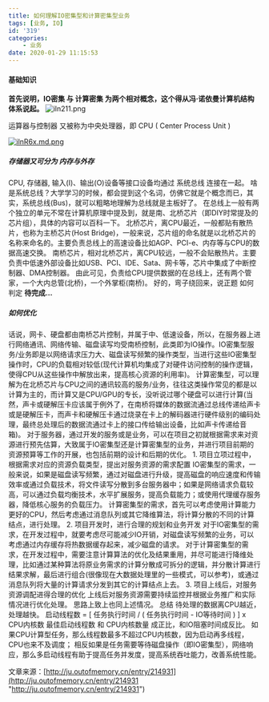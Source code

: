 ```yaml
---
title: 如何理解IO密集型和计算密集型业务
tags: [业务, IO]
id: '319'
categories:
  	- 业务
date: 2020-01-29 11:15:53
---
```


#### 基础知识

**首先说明，IO密集 与 计算密集 为两个相对概念，这个得从冯·诺依曼计算机结构体系说起。** ![iln211.png](https://s1.ax1x.com/2018/09/29/iln211.png) 

运算器与控制器 又被称为中央处理器，即 CPU ( Center Process Unit ) 

[![ilnR6x.md.png](https://s1.ax1x.com/2018/09/29/ilnR6x.md.png)](https://imgchr.com/i/ilnR6x)

##### 存储器又可分为 内存与外存

CPU, 存储器, 输入(I)、输出(O)设备等接口设备均通过 系统总线 连接在一起。 啥是系统总线？大学学习的时候，都会提到这个名词，仿佛它就是个概念而已，其实，系统总线(Bus)，就可以粗略地理解为总线就是主板好了。 在总线上一般有两个独立的单元不常在计算机原理中提及到，就是南、北桥芯片（即DIY时常提及的芯片组），具体的内容可以百科一下。 北桥芯片，离CPU最近，一般都贴有散热片，也称为主桥芯片(Host Bridge)，一般来说，芯片组的命名就是以北桥芯片的名称来命名的。主要负责总线上的高速设备比如AGP、PCI-e、内存等与CPU的数据高速交换。 南桥芯片，相对北桥芯片，离CPU较远，一般不会贴散热片。主要负责中低速外部设备比如USB、PCI、IDE、Sata、网卡等，芯片中集成了中断控制器、DMA控制器。 由此可见，负责给CPU提供数据的在总线上，还有两个管家，一个大内总管(北桥)，一个外掌柜(南桥)。 好的，弯子绕回来，说正题 如何判定 **待完成…**

##### 如何优化

话说，网卡、硬盘都由南桥芯片控制，并属于中、低速设备，所以，在服务器上进行网络通讯、网络传输、磁盘读写均受南桥控制，此类即为IO操作。IO密集型服务/业务即是以网络请求压力大、磁盘读写频繁的操作类型，当进行这些IO密集型操作时，CPU的负载相对较低(现代计算机均集成了对硬件访问控制的操作逻辑，使得CPU从这些操作中解放出来，提高核心资源的利用率)。 计算密集型，可以理解为在北桥芯片与CPU之间的通讯较高的服务/业务，往往这类操作常见的都是以计算为主的，而计算又是CPU/GPU的专长，没听说过哪个硬盘可以进行计算(当然，声卡或硬解压卡应该属于例外了，在南桥将媒体的数据流通过总线传递给声卡或是硬解压卡，而声卡和硬解压卡通过烧录在卡上的解码器进行硬件级别的编码处理，最终总处理后的数据流通过卡上的接口传给输出设备，比如声卡传递给音箱)。 对于服务器，通过开发的服务或是业务，可以在项目之初就根据需求来对资源进行预先估算，大致属于IO密集型还是计算密集型的业务，并进行项目前期的资源预算等工作的开展，也包括前期的设计和后期的优化。 1. 项目立项过程中，根据需求对应的资源负载类型，提出对服务资源的需求配置 IO密集型的需求，一般来说，如果是磁盘读写频繁，通过对磁盘进行升级，提高磁盘的响应速度和传输效率或通过负载技术，将文件读写分散到多台服务器中；如果是网络请求负载较高，可以通过负载均衡技术，水平扩展服务，提高负载能力；或使用代理缓存服务器，降低核心服务的负载压力。 计算密集型的需求，首先可以考虑使用计算能力更好的CPU，然后考虑通过消息队列或其它降维算法，将计算分散的不同的计算结点，进行处理。 2. 项目开发时，进行合理的规划和业务开发 对于IO密集型的需求，在开发过程中，就要考虑尽可能减少IO开销，对磁盘读写频繁的业务，可以考虑通过内存缓存将热数据缓存起来，减少磁盘的请求。 对于计算密集型的需求，在开发过程中，需要注意计算算法的优化及结果重用，并尽可能进行降维处理，比如通过某种算法将原业务需求的计算分散成可拆分的逻辑，并分散计算进行结果求解，最后进行组合(很像现在大数据处理里的一些模式，可以参考)，或通过消息队列将大量的计算请求分发到其它的计算结点上去。 3. 项目上线后，对服务资源调配进得合理的优化 上线后对服务资源需要持续监控并根据业务推广和实际情况进行优化处理。 思路上致上也同上述情况。 总结 待处理的数据离CPU越近，处理越快。 启动线程数 = \[ 任务执行时间 / ( 任务执行时间 - IO等待时间 ) \] x CPU内核数 最佳启动线程数 和 CPU内核数量 成正比，和IO阻塞时间成反比。 如果CPU计算型任务，那么线程数最多不超过CPU内核数，因为启动再多线程，CPU也来不及调度； 相反如果是任务需要等待磁盘操作（即IO密集型），网络响应，那么多启动线程有助于提高任务并发度，提高系统吞吐能力，改善系统性能。 


文章来源：[http://ju.outofmemory.cn/entry/214931](http://ju.outofmemory.cn/entry/214931 "http://ju.outofmemory.cn/entry/214931")